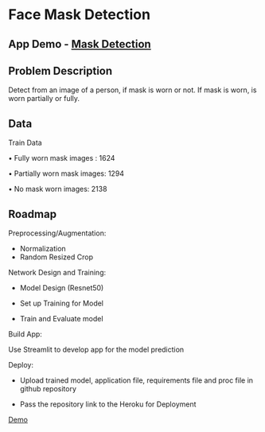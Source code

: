 # Face Mask Detection

## App Demo - [Mask Detection](https://mask-on-detection.herokuapp.com/)


## Problem Description

Detect from an image of a person, if mask is worn or not. If mask is worn, is worn partially or fully.




## Data

Train Data

• Fully worn mask images : 1624

• Partially worn mask images: 1294 

• No mask worn images: 2138



## Roadmap

Preprocessing/Augmentation:

- Normalization
- Random Resized Crop

Network Design and Training:

- Model Design (Resnet50)

- Set up Training for Model

- Train and Evaluate model

Build App:

Use Streamlit to develop app for the model prediction

Deploy:

- Upload trained model, application file, requirements file and proc file in github repository

- Pass the repository link to the Heroku for Deployment

[Demo](https://mask-on-detection.herokuapp.com/)

